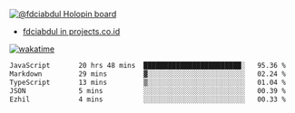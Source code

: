 [![@fdciabdul Holopin board](https://holopin.io/api/user/board?user=fdciabdul)](https://holopin.io/@fdciabdul)

- [fdciabdul in projects.co.id](https://projects.co.id/public/browse_users/view/496e26/fdciabdul)



[![wakatime](https://wakatime.com/badge/user/87646243-158a-4241-a3cb-668e1fa2dbb8.svg)](https://wakatime.com/@87646243-158a-4241-a3cb-668e1fa2dbb8)
<!--START_SECTION:waka-->

```txt
JavaScript       20 hrs 48 mins  ████████████████████████░   95.36 %
Markdown         29 mins         ▓░░░░░░░░░░░░░░░░░░░░░░░░   02.24 %
TypeScript       13 mins         ▒░░░░░░░░░░░░░░░░░░░░░░░░   01.04 %
JSON             5 mins          ░░░░░░░░░░░░░░░░░░░░░░░░░   00.39 %
Ezhil            4 mins          ░░░░░░░░░░░░░░░░░░░░░░░░░   00.33 %
```

<!--END_SECTION:waka-->
